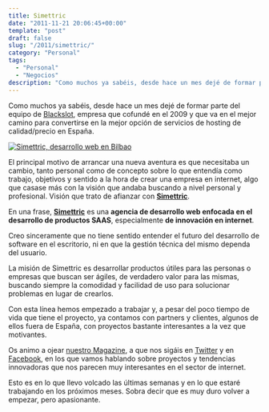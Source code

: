 ```yaml
---
title: Simettric
date: "2011-11-21 20:06:45+00:00"
template: "post"
draft: false
slug: "/2011/simettric/"
category: "Personal"
tags:
  - "Personal"
  - "Negocios"
description: "Como muchos ya sabéis, desde hace un mes dejé de formar parte del equipo de Blackslot, empresa que cofundé en el 2009 y que va en el mejor camino para convertirse en la mejor opción de servicios de hosting de calidad/precio en España."
---
```


Como muchos ya sabéis, desde hace un mes dejé de formar parte del equipo de [Blackslot](http://blackslot.com), empresa que cofundé en el 2009 y que va en el mejor camino para convertirse en la mejor opción de servicios de hosting de calidad/precio en España.

[![Simettric, desarrollo web en Bilbao](/media/simettric-black300.png)](http://simettric.com/)

El principal motivo de arrancar una nueva aventura es que necesitaba un cambio, tanto personal como de concepto sobre lo que entendía como trabajo, objetivos y sentido a la hora de crear una empresa en internet, algo que casase más con la visión que andaba buscando a nivel personal y profesional. Visión que trato de afianzar con [**Simettric**](http://simettric.com).

En una frase, [**Simettric**](http://simettric.com) es una **agencia de desarrollo web enfocada en el desarrollo de productos SAAS**, especialmente **de innovación en internet**.

Creo sinceramente que no tiene sentido entender el futuro del desarrollo de software en el escritorio, ni en que la gestión técnica del mismo dependa del usuario.

La misión de Simettric es desarrollar productos útiles para las personas o empresas que buscan ser ágiles, de verdadero valor para las mismas, buscando siempre la comodidad y facilidad de uso para solucionar problemas en lugar de crearlos.

Con esta línea hemos empezado a trabajar y, a pesar del poco tiempo de vida que tiene el proyecto, ya contamos con partners y clientes, algunos de ellos fuera de España, con proyectos bastante interesantes a la vez que motivantes.

Os animo a ojear [nuestro Magazine](http://simettric.com/mag/), a que nos sigáis en [Twitter](http://twitter.com/simettric) y en [Facebook](http://facebook.com/simettric), en los que vamos hablando sobre proyectos y tendencias innovadoras que nos parecen muy interesantes en el sector de internet.

Esto es en lo que llevo volcado las últimas semanas y en lo que estaré trabajando en los próximos meses. Sobra decir que es muy duro volver a empezar, pero apasionante.